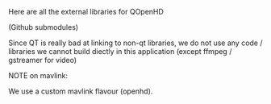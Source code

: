Here are all the external libraries for QOpenHD

(Github submodules)

Since QT is really bad at linking to non-qt libraries, we do not use any code / libraries we cannot build
diectly in this application (except ffmpeg / gstreamer for video)

NOTE on mavlink:

We use a custom mavlink flavour (openhd).
